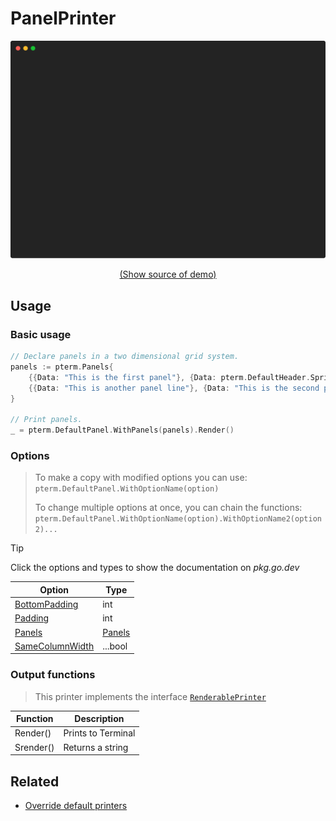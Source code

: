 # PanelPrinter

<!-- 
Replace all of the following strings with the current printer.
     panel Panel PanelPrinter DefaultPanel
-->

![PanelPrinter Example](https://raw.githubusercontent.com/pterm/pterm/master/_examples/panel/animation.svg)

<p align="center"><a href="https://github.com/pterm/pterm/blob/master/_examples/panel/main.go" target="_blank">(Show source of demo)</a></p>


## Usage

### Basic usage

```go
// Declare panels in a two dimensional grid system.
panels := pterm.Panels{
    {{Data: "This is the first panel"}, {Data: pterm.DefaultHeader.Sprint("Hello, World!")}, {Data: "This\npanel\ncontains\nmultiple\nlines"}},
    {{Data: "This is another panel line"}, {Data: "This is the second panel\nwith a new line"}},
}

// Print panels.
_ = pterm.DefaultPanel.WithPanels(panels).Render()
```

### Options

> To make a copy with modified options you can use:
> `pterm.DefaultPanel.WithOptionName(option)`
>
> To change multiple options at once, you can chain the functions:
> `pterm.DefaultPanel.WithOptionName(option).WithOptionName2(option2)...`

> [!TIP]
> Click the options and types to show the documentation on _pkg.go.dev_

|Option|Type|
|------|----|
|[BottomPadding](https://pkg.go.dev/github.com/pterm/pterm#PanelPrinter.WithBottomPadding)|int|
|[Padding](https://pkg.go.dev/github.com/pterm/pterm#PanelPrinter.WithPadding)|int|
|[Panels](https://pkg.go.dev/github.com/pterm/pterm#PanelPrinter.WithPanels)|[Panels](https://pkg.go.dev/github.com/pterm/pterm#Panels)|
|[SameColumnWidth](https://pkg.go.dev/github.com/pterm/pterm#PanelPrinter.WithSameColumnWidth)|...bool|

### Output functions

> This printer implements the interface [`RenderablePrinter`](https://github.com/pterm/pterm/blob/master/interface_renderable_printer.go)

|Function|Description|
|------|---------|
|Render()|Prints to Terminal|
|Srender()|Returns a string|

## Related
- [Override default printers](docs/override-default-printer.md)